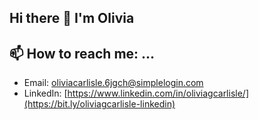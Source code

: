 ## Hi there 👋 I'm Olivia

## 📫 How to reach me: ...
  - Email: [oliviacarlisle.6jgch@simplelogin.com](mailto:oliviacarlisle.6jgch@simplelogin.com)
  - LinkedIn: [https://www.linkedin.com/in/oliviagcarlisle/](https://bit.ly/oliviagcarlisle-linkedin)
<!--
**oliviacarlisle/oliviacarlisle** is a ✨ _special_ ✨ repository because its `README.md` (this file) appears on your GitHub profile.

Here are some ideas to get you started:

- 🔭 I’m currently working on ...
- 🌱 I’m currently learning ...
- 👯 I’m looking to collaborate on ...
- 🤔 I’m looking for help with ...
- 💬 Ask me about ...

- 😄 Pronouns: ...
- ⚡ Fun fact: ...
-->
